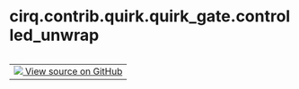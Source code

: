 <div itemscope itemtype="http://developers.google.com/ReferenceObject">
<meta itemprop="name" content="cirq.contrib.quirk.quirk_gate.controlled_unwrap" />
<meta itemprop="path" content="Stable" />
</div>

# cirq.contrib.quirk.quirk_gate.controlled_unwrap

<!-- Insert buttons and diff -->

<table class="tfo-notebook-buttons tfo-api" align="left">

<td>
  <a target="_blank" href="https://github.com/quantumlib/cirq/tree/master/cirq/contrib/quirk/quirk_gate.py">
    <img src="https://www.tensorflow.org/images/GitHub-Mark-32px.png" />
    View source on GitHub
  </a>
</td>
</table>





<pre class="devsite-click-to-copy prettyprint lang-py tfo-signature-link">
<code>cirq.contrib.quirk.quirk_gate.controlled_unwrap(
    op: <a href="../../../../cirq/ops/ControlledOperation.md"><code>cirq.ops.ControlledOperation</code></a>
) -> Optional[<a href="../../../../cirq/contrib/quirk/quirk_gate/QuirkOp.md"><code>cirq.contrib.quirk.quirk_gate.QuirkOp</code></a>]
</code></pre>



<!-- Placeholder for "Used in" -->
